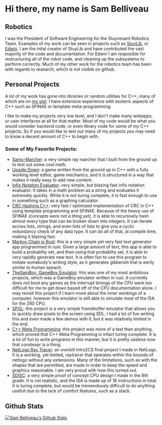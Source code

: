 # Hi there, my name is Sam Belliveau

## Robotics

I was the President of Software Engineering for the Stuyvesant Robotics Team. Examples of my work can be seen in projects such as [StuyLib](https://github.com/StuyPulse/StuyLib), or [Edwin](https://github.com/StuyPulse/Edwin). I am the inital creator of StuyLib and have contributed the vast majority of the code and documentation. For Edwin I am resposible for restructuring all of the robot code, and cleaning up the subsystems to perform correctly. Much of my other work for the robotics team has been with regards to research, which is not visible on github.

## Personal Projects

A lot of my work has gone into libraries or random utilities for C++, many of which are on [my gist](https://gist.github.com/Sam-Belliveau). I have extensive experience with esoteric aspects of C++ such as SFINAE or template meta-programming. 

I like to make my projects very low level, and I don't make many webapps, or user interfaces at all for that matter. Most of my code would be what you would consider backend code, or even library code for some of my C++ projects. So if you would like to test out many of my projects you may need to know a decent amount of C++ to begin with.

### Some of My Favorite Projects:

- [Sams-Marcher](https://github.com/Sam-Belliveau/Sams-Marcher): a very simple ray marcher that I built from the ground up to test out some cool math.
- [Upside Down](https://github.com/Sam-Belliveau/Upside-Down): a game written from the ground up in C++ with a fully working level editor, game mechanics, and it is structured in a way that makes it really easy to add new content.
- [Infix Notation Evaluator](https://gist.github.com/Sam-Belliveau/3c90f0f05368f0e5dbb0c9a0b37e1025): very simple, but blazing fast infix notation evaluator. It takes in a math problem as a string and evaluates it extremely quickly. While it is not turing complete, it is fast enough to use in something such as a graphing calculator. 
- [CRC Hashing C++](https://gist.github.com/Sam-Belliveau/72ba4a8710324ce7a1ac1789d64ec831): very fast / optimized implementation of CRC in C++ using template programming and SFINAE. Because of the heavy use of SFINAE _(concepts were not a thing yet)_, it is able to recursively hash almost every type that can be broken down into integers. It can iterate across lists, strings, and even lists of lists to give you a cyclic redundancy check of any data type. It can do all of that, at compile time, making it blazing fast.
- [Markov Chain in Rust](https://github.com/Sam-Belliveau/Markov-Chain): this is a very simple yet very fast text generator app programmed in rust. Given a large amount of text, this app is able to build a probablity set, and then using that probablity set, it is able to very rapidly generate new text. It is often fun to use this program to imitate somebody's writing style, as it generates gibberish that is eerily similar to human speach.
- [TheSamBoy, GameBoy Emulator](https://github.com/Sam-Belliveau/TheSamBoy): this was one of my most ambitious projects, which was a GameBoy emulator written in rust. It currently does not boot any games as the interrupt timings of the CPU were too difficult for me to get down based off of the CPU documentation alone. I may revisit this project if I learn more about the inner workings of a computer, however this emulator is still able to simulate most of the ISA for the Z80 CPU.
- [SPGL](https://github.com/Sam-Belliveau/SPGL): this project is a very simple framebuffer emulator that allows you to quickly draw pixels to the screen using SDL. I had a lot of fun writing this and even made a few demos with it, but it was relatively limited in the end.
- [C++ Meta Programming](https://github.com/Sam-Belliveau/CPP-Meta-Programing): this project was more of a test than anything, which proved that C++ Meta Programming is infact turing complete. It is a lot of fun to write programs in this manner, but it is pretty useless now that constexpr is a thing.
- [NetLogo Ray Tracer](https://gist.github.com/Sam-Belliveau/f266a54d3523843563b2b172dee71b53): an overkill Intro2CS final project I made in NetLogo. It is a working, yet limited, raytracer that operates within the bounds of netlogo without any extensions. Many of the limitations, such as with the shapes that are permitted, are made in order to keep the speed and graphics reasonable. I am very proud with how this turned out.
- [SDISC](https://github.com/Sam-Belliveau/SDISC): a very simple proof of concept CPU design I made in the 8th grade. It is not realistic, and the ISA is made up of 16 instructions in total. It is turing complete, but would be tremendously difficult to do anything usefull due to the lack of comfort features, such as a stack.

## Github Stats

[![Sam Belliveau's Github Stats](https://github-readme-stats.vercel.app/api?username=Sam-Belliveau&count_private=true)](https://github.com/Sam-Belliveau)
